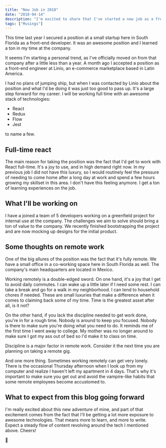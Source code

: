 ```yaml
---
title: "New Job in 2018"
date: "2018-04-14"
description: "I'm excited to share that I've started a new job as a front-end engineer. Let me tell you all about it!"
tags: ["Musings"]
---
```


This time last year I secured a position at a small startup here in South Florida as a front-end developer. It was an awesome position and I learned a ton in my time at the company. 

It seems I'm starting a personal trend, as I've officially moved on from that company after a little less than a year. A month ago I accepted a position as a front-end engineer at Linio, an e-commerce marketplace based in Latin America. 

I had no plans of jumping ship, but when I was contacted by Linio about the position and what I'd be doing it was just too good to pass up. It's a large step forward for my career. I will be working full time with an awesome stack of technologies:

- React
- Redux
- Flow
- Jest

to name a few.

## Full-time react

The main reason for taking the position was the fact that I'd get to work with React full-time. It's a joy to use, and in high demand right now. In my previous job I did not have this luxury, so I would routinely feel the pressure of needing to come home after a long day at work and spend a few hours growing my skillset in this area. I don't have this feeling anymore. I get a ton of learning experiences on the job.

## What I'll be working on

I have a joined a team of 5 developers working on a greenfield project for internal use at the company. The challenges we aim to solve should bring a ton of value to the company. We recently finished bootstrapping the project and are now mocking up designs for the initial product.

## Some thoughts on remote work

One of the big allures of the position was the fact that it's fully remote. We have a small office in a co-working space here in South Florida as well. The company's main headquarters are located in Mexico. 

Working remotely is a double-edged sword. On one hand, it's a joy that I get to avoid daily commutes. I can wake up a little later if I need some rest. I can take a break and go for a walk in my neighborhood. I can tend to household chores if needed. These are small luxuries that make a difference when it comes to claiming back some of my time. Time is the greatest asset after all, is it not?

On the other hand, if you lack the discipline needed to get work done, you're in for a rough time. Nobody is around to keep you focused. Nobody is there to make sure you're doing what you need to do. It reminds me of the first time I went away to college. My mother was no longer around to make sure I got my ass out of bed so I'd make it to class on time. 

Discipline is a major factor in remote work. Consider it the next time you are planning on taking a remote gig.

And one more thing. Sometimes working remotely can get very lonely. There is the occasional Thursday afternoon when I look up from my computer and realize I haven't left my apartment in 4 days. That's why it's important to make sure you get out and avoid the vampire-like habits that some remote employees become accustomed to.

## What to expect from this blog going forward

I'm really excited about this new adventure of mine, and part of that excitement comes from the fact that I'll be getting a lot more exposure to awesome technologies. That means more to learn, and more to write. Expect a steady flow of content revolving around the tech I mentioned above. Cheers!

👾
